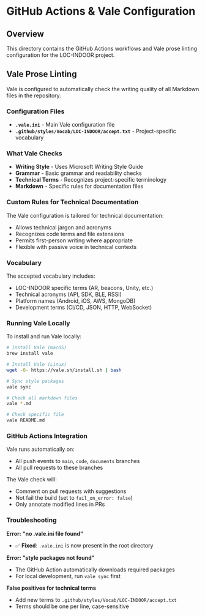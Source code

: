 # GitHub Actions & Vale Configuration

## Overview

This directory contains the GitHub Actions workflows and Vale prose linting configuration for the LOC-INDOOR project.

## Vale Prose Linting

Vale is configured to automatically check the writing quality of all Markdown files in the repository.

### Configuration Files

- **`.vale.ini`** - Main Vale configuration file
- **`.github/styles/Vocab/LOC-INDOOR/accept.txt`** - Project-specific vocabulary

### What Vale Checks

- **Writing Style** - Uses Microsoft Writing Style Guide
- **Grammar** - Basic grammar and readability checks
- **Technical Terms** - Recognizes project-specific terminology
- **Markdown** - Specific rules for documentation files

### Custom Rules for Technical Documentation

The Vale configuration is tailored for technical documentation:

- Allows technical jargon and acronyms
- Recognizes code terms and file extensions
- Permits first-person writing where appropriate
- Flexible with passive voice in technical contexts

### Vocabulary

The accepted vocabulary includes:
- LOC-INDOOR specific terms (AR, beacons, Unity, etc.)
- Technical acronyms (API, SDK, BLE, RSSI)
- Platform names (Android, iOS, AWS, MongoDB)
- Development terms (CI/CD, JSON, HTTP, WebSocket)

### Running Vale Locally

To install and run Vale locally:

```bash
# Install Vale (macOS)
brew install vale

# Install Vale (Linux)
wget -O- https://vale.sh/install.sh | bash

# Sync style packages
vale sync

# Check all markdown files
vale *.md

# Check specific file
vale README.md
```

### GitHub Actions Integration

Vale runs automatically on:
- All push events to `main`, `code`, `documents` branches
- All pull requests to these branches

The Vale check will:
- Comment on pull requests with suggestions
- Not fail the build (set to `fail_on_error: false`)
- Only annotate modified lines in PRs

### Troubleshooting

**Error: "no .vale.ini file found"**
- ✅ **Fixed**: `.vale.ini` is now present in the root directory

**Error: "style packages not found"**
- The GitHub Action automatically downloads required packages
- For local development, run `vale sync` first

**False positives for technical terms**
- Add new terms to `.github/styles/Vocab/LOC-INDOOR/accept.txt`
- Terms should be one per line, case-sensitive 